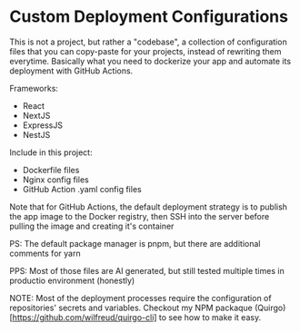 # Custom Deployment Configurations

This is not a project, but rather a "codebase", a collection of configuration files that you can copy-paste for your projects, instead of rewriting them everytime. Basically what you need to dockerize your app and automate its deployment with GitHub Actions.

Frameworks:

- React
- NextJS
- ExpressJS
- NestJS

Include in this project:

- Dockerfile files
- Nginx config files
- GitHub Action .yaml config files

Note that for GitHub Actions, the default deployment strategy is to publish the app image to the Docker registry, then SSH into the server before pulling the image and creating it's container

PS: The default package manager is pnpm, but there are additional comments for yarn

PPS: Most of those files are AI generated, but still tested multiple times in productio environment (honestly)

NOTE: Most of the deployment processes require the configuration of repositories' secrets and variables. Checkout my NPM packaque (Quirgo)[https://github.com/wilfreud/quirgo-cli] to see how to make it easy.
